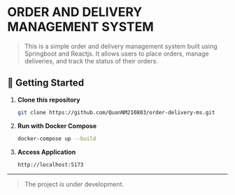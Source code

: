# ORDER AND DELIVERY MANAGEMENT SYSTEM

>This is a simple order and delivery management system built using Springboot and Reactjs. It allows users to place orders, manage deliveries, and track the status of their orders.

## 🚀 Getting Started

1. **Clone this repository**

   ```bash
   git clone https://github.com/QuanNM210803/order-delivery-ms.git
   ```

2. **Run with Docker Compose**

   ```bash
   docker-compose up --build
   ```

3. **Access Application**

   ```bash
   http://localhost:5173
   ```
---

> The project is under development. 